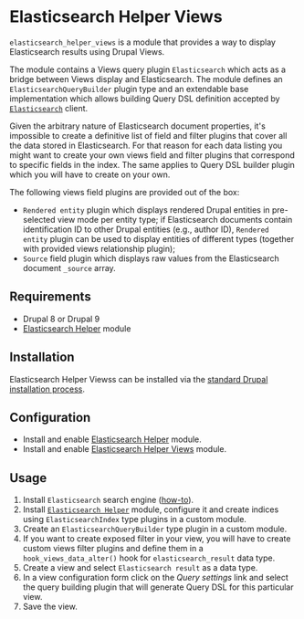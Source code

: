# Elasticsearch Helper Views

`elasticsearch_helper_views` is a module that provides a way to display Elasticsearch results using Drupal Views.

The module contains a Views query plugin `Elasticsearch` which acts as a bridge between Views display and Elasticsearch. The module defines an `ElasticsearchQueryBuilder` plugin type and an extendable base implementation which allows building Query DSL definition accepted by [`Elasticsearch`][elasticsearch_client] client.

Given the arbitrary nature of Elasticsearch document properties, it's impossible to create a definitive list of field and filter plugins that cover all the data stored in Elasticsearch. For that reason for each data listing you might want to create your own views field and filter plugins that correspond to specific fields in the index. The same applies to Query DSL builder plugin which you will have to create on your own.

The following views field plugins are provided out of the box:

- `Rendered entity` plugin which displays rendered Drupal entities in pre-selected view mode per entity type; if Elasticsearch documents contain identification ID to other Drupal entities (e.g., author ID), `Rendered entity` plugin can be used to display entities of different types (together with provided views relationship plugin);
- `Source` field plugin which displays raw values from the Elasticsearch document `_source` array.

## Requirements

* Drupal 8 or Drupal 9
* [Elasticsearch Helper][elasticsearch_helper] module

## Installation

Elasticsearch Helper Viewss can be installed via the
[standard Drupal installation process](http://drupal.org/node/895232).

## Configuration

* Install and enable [Elasticsearch Helper][elasticsearch_helper] module.
* Install and enable [Elasticsearch Helper Views][elasticsearch_helper_views]
  module.

## Usage

1. Install `Elasticsearch` search engine ([how-to][elasticsearch_download]).
2. Install [`Elasticsearch Helper`][elasticsearch_helper] module, configure it and create indices using `ElasticsearchIndex` type plugins in a custom module.
3. Create an `ElasticsearchQueryBuilder` type plugin in a custom module.
4. If you want to create exposed filter in your view, you will have to create custom views filter plugins and define them in a `hook_views_data_alter()` hook for `elasticsearch_result` data type.
5. Create a view and select `Elasticsearch result` as a data type.
4. In a view configuration form click on the _Query settings_ link and select the query building plugin that will generate Query DSL for this particular view.
5. Save the view.

[elasticsearch_download]: https://www.elastic.co/downloads/elasticsearch
[elasticsearch_helper]: https://www.drupal.org/project/elasticsearch_helper
[elasticsearch_helper_views]: https://www.drupal.org/project/elasticsearch_helper_views
[elasticsearch_client]: https://github.com/elastic/elasticsearch-php
